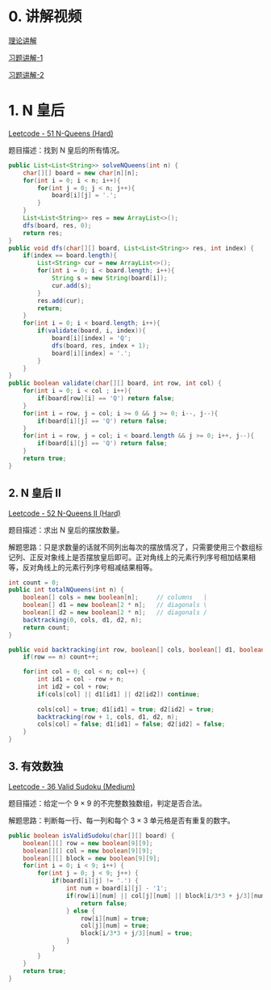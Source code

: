 # 0. 讲解视频

[理论讲解](https://www.bilibili.com/video/av46292575/?p=32)

[习题讲解-1](https://www.bilibili.com/video/av46292575/?p=33)

[习题讲解-2](https://www.bilibili.com/video/av46292575/?p=34)

# 1. N 皇后

[Leetcode - 51 N-Queens (Hard)](https://leetcode.com/problems/n-queens/)

题目描述：找到 N 皇后的所有情况。

```java
public List<List<String>> solveNQueens(int n) {
    char[][] board = new char[n][n];
    for(int i = 0; i < n; i++){
        for(int j = 0; j < n; j++){
            board[i][j] = '.';
        }
    }
    List<List<String>> res = new ArrayList<>();
    dfs(board, res, 0);
    return res;
}
public void dfs(char[][] board, List<List<String>> res, int index) {
    if(index == board.length){
        List<String> cur = new ArrayList<>();
        for(int i = 0; i < board.length; i++){
            String s = new String(board[i]);
            cur.add(s);
        }
        res.add(cur);
        return;
    }
    for(int i = 0; i < board.length; i++){
        if(validate(board, i, index)){
            board[i][index] = 'Q';
            dfs(board, res, index + 1);
            board[i][index] = '.';
        }
    }
}
public boolean validate(char[][] board, int row, int col) {
    for(int i = 0; i < col ; i++){
        if(board[row][i] == 'Q') return false;
    }
    for(int i = row, j = col; i >= 0 && j >= 0; i--, j--){
        if(board[i][j] == 'Q') return false;
    }
    for(int i = row, j = col; i < board.length && j >= 0; i++, j--){
        if(board[i][j] == 'Q') return false;
    }
    return true;
}
```

## 2. N 皇后 II

[Leetcode - 52 N-Queens II (Hard)](https://leetcode.com/problems/n-queens-ii/)

题目描述：求出 N 皇后的摆放数量。

解题思路：只是求数量的话就不同列出每次的摆放情况了，只需要使用三个数组标记列、正反对象线上是否摆放皇后即可。正对角线上的元素行列序号相加结果相等，反对角线上的元素行列序号相减结果相等。

```java
int count = 0;
public int totalNQueens(int n) {
    boolean[] cols = new boolean[n];     // columns   |
    boolean[] d1 = new boolean[2 * n];   // diagonals \
    boolean[] d2 = new boolean[2 * n];   // diagonals /
    backtracking(0, cols, d1, d2, n);
    return count;
}

public void backtracking(int row, boolean[] cols, boolean[] d1, boolean []d2, int n) {
    if(row == n) count++;

    for(int col = 0; col < n; col++) {
        int id1 = col - row + n;
        int id2 = col + row;
        if(cols[col] || d1[id1] || d2[id2]) continue;
        
        cols[col] = true; d1[id1] = true; d2[id2] = true;
        backtracking(row + 1, cols, d1, d2, n);
        cols[col] = false; d1[id1] = false; d2[id2] = false;
    }
}
```

## 3. 有效数独

[Leetcode - 36 Valid Sudoku (Medium)](https://leetcode.com/problems/valid-sudoku/)

题目描述：给定一个 9 × 9 的不完整数独数组，判定是否合法。

解题思路：判断每一行、每一列和每个 3 × 3 单元格是否有重复的数字。

```java
public boolean isValidSudoku(char[][] board) {
    boolean[][] row = new boolean[9][9];
    boolean[][] col = new boolean[9][9];
    boolean[][] block = new boolean[9][9];
    for(int i = 0; i < 9; i++) {
        for(int j = 0; j < 9; j++) {
            if(board[i][j] != '.') {
                int num = board[i][j] - '1';
                if(row[i][num] || col[j][num] || block[i/3*3 + j/3][num]) {
                    return false;
                } else {
                    row[i][num] = true;
                    col[j][num] = true;
                    block[i/3*3 + j/3][num] = true;
                }
            }
        }
    }
    return true;
}
```

